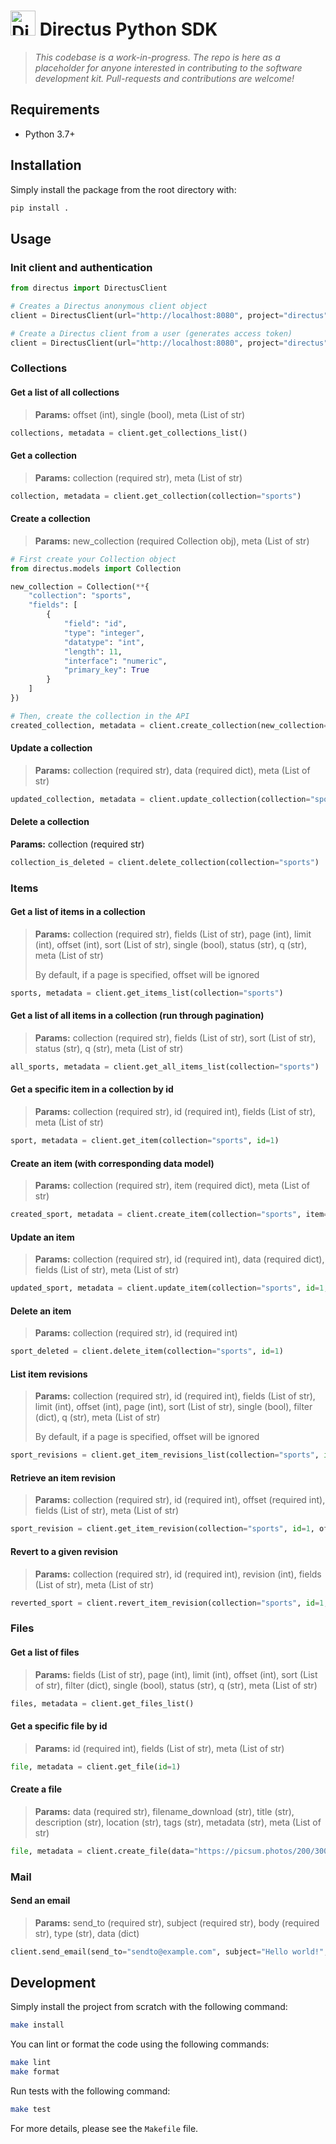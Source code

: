 <h1>
  <img src="https://user-images.githubusercontent.com/522079/43096167-3a1b1118-8e86-11e8-9fb2-7b4e3b1368bc.png" width="40" alt="Directus Logo"/>&nbsp;Directus Python SDK
</h1>

> _This codebase is a work-in-progress. The repo is here as a placeholder for anyone interested in contributing to the software development kit. Pull-requests and contributions are welcome!_

## Requirements

- Python 3.7+

## Installation

Simply install the package from the root directory with:

```sh
pip install .
```

## Usage

### Init client and authentication

```python
from directus import DirectusClient

# Creates a Directus anonymous client object
client = DirectusClient(url="http://localhost:8080", project="directus")

# Create a Directus client from a user (generates access token)
client = DirectusClient(url="http://localhost:8080", project="directus", email="email@example.com", password="password")
```

### Collections

#### Get a list of all collections

> **Params:** offset (int), single (bool), meta (List of str)

```python
collections, metadata = client.get_collections_list()
```

#### Get a collection

> **Params:** collection (required str), meta (List of str)

```python
collection, metadata = client.get_collection(collection="sports")
```

#### Create a collection

> **Params:** new_collection (required Collection obj), meta (List of str)

```python
# First create your Collection object
from directus.models import Collection

new_collection = Collection(**{
    "collection": "sports",
    "fields": [
        {
            "field": "id",
            "type": "integer",
            "datatype": "int",
            "length": 11,
            "interface": "numeric",
            "primary_key": True
        }
    ]
})

# Then, create the collection in the API
created_collection, metadata = client.create_collection(new_collection=new_collection)
```

#### Update a collection

> **Params:** collection (required str), data (required dict), meta (List of str)

```python
updated_collection, metadata = client.update_collection(collection="sports", data={"note":"Hello World!"})
```

#### Delete a collection

**Params:** collection (required str)

```python
collection_is_deleted = client.delete_collection(collection="sports")
```

### Items

#### Get a list of items in a collection

> **Params:** collection (required str), fields (List of str), page (int), limit (int), offset (int), sort (List of str), single (bool), status (str), q (str), meta (List of str)
>
> By default, if a page is specified, offset will be ignored

```python
sports, metadata = client.get_items_list(collection="sports")
```

#### Get a list of all items in a collection (run through pagination)

> **Params:** collection (required str), fields (List of str), sort (List of str), status (str), q (str), meta (List of str)

```python
all_sports, metadata = client.get_all_items_list(collection="sports")
```

#### Get a specific item in a collection by id

> **Params:** collection (required str), id (required int), fields (List of str), meta (List of str)

```python
sport, metadata = client.get_item(collection="sports", id=1)
```

#### Create an item (with corresponding data model)

> **Params:** collection (required str), item (required dict), meta (List of str)

```python
created_sport, metadata = client.create_item(collection="sports", item=item_data)
```

#### Update an item

> **Params:** collection (required str), id (required int), data (required dict), fields (List of str), meta (List of str)

```python
updated_sport, metadata = client.update_item(collection="sports", id=1, data=item_data_to_update)
```

#### Delete an item

> **Params:** collection (required str), id (required int)

```python
sport_deleted = client.delete_item(collection="sports", id=1)
```

#### List item revisions

> **Params:** collection (required str), id (required int), fields (List of str), limit (int), offset (int), page (int), sort (List of str), single (bool), filter (dict), q (str), meta (List of str)
>
> By default, if a page is specified, offset will be ignored

```python
sport_revisions = client.get_item_revisions_list(collection="sports", id=1)
```

#### Retrieve an item revision

> **Params:** collection (required str), id (required int), offset (required int), fields (List of str), meta (List of str)

```python
sport_revision = client.get_item_revision(collection="sports", id=1, offset= 2)
```

#### Revert to a given revision

> **Params:** collection (required str), id (required int), revision (int), fields (List of str), meta (List of str)

```python
reverted_sport = client.revert_item_revision(collection="sports", id=1, revision=2)
```

### Files

#### Get a list of files

> **Params:** fields (List of str), page (int), limit (int), offset (int), sort (List of str), filter (dict), single (bool), status (str), q (str), meta (List of str)

```python
files, metadata = client.get_files_list()
```

#### Get a specific file by id

> **Params:** id (required int), fields (List of str), meta (List of str)

```python
file, metadata = client.get_file(id=1)
```

#### Create a file

> **Params:** data (required str), filename_download (str), title (str), description (str), location (str), tags (str), metadata (str), meta (List of str)

```python
file, metadata = client.create_file(data="https://picsum.photos/200/300")
```

### Mail

#### Send an email

> **Params:** send_to (required str), subject (required str), body (required str), type (str), data (dict)

```python
client.send_email(send_to="sendto@example.com", subject="Hello world!", body="This is my message to you")
```

## Development

Simply install the project from scratch with the following command:

```sh
make install
```

You can lint or format the code using the following commands:

```sh
make lint
make format
```

Run tests with the following command:

```sh
make test
```

For more details, please see the `Makefile` file.

